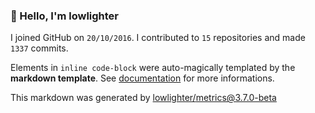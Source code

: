 ### 👋 Hello, I'm lowlighter

I joined GitHub on `20/10/2016`.
I contributed to `15` repositories and made `1337` commits.

Elements in `inline code-block` were auto-magically templated by the **markdown template**.
See [documentation](https://github.com/lowlighter/metrics/blob/master/source/templates/markdown/README.md) for more informations.

This markdown was generated by [lowlighter/metrics@3.7.0-beta](https://github.com/lowlighter/metrics)
